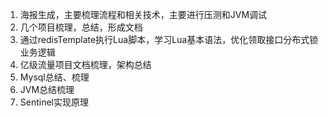 1. 海报生成，主要梳理流程和相关技术，主要进行压测和JVM调试
2. 几个项目梳理，总结，形成文档
3. 通过redisTemplate执行Lua脚本，学习Lua基本语法，优化领取接口分布式锁业务逻辑
4. 亿级流量项目文档梳理，架构总结
5. Mysql总结、梳理
6. JVM总结梳理
7. Sentinel实现原理